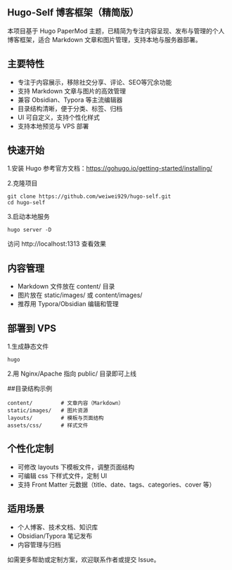 ## Hugo-Self 博客框架（精简版）
本项目基于 Hugo PaperMod 主题，已精简为专注内容呈现、发布与管理的个人博客框架，适合 Markdown 文章和图片管理，支持本地与服务器部署。

## 主要特性
- 专注于内容展示，移除社交分享、评论、SEO等冗余功能
- 支持 Markdown 文章与图片的高效管理
- 兼容 Obsidian、Typora 等主流编辑器
- 目录结构清晰，便于分类、标签、归档
- UI 可自定义，支持个性化样式
- 支持本地预览与 VPS 部署
  
## 快速开始

1.安装 Hugo
参考官方文档：https://gohugo.io/getting-started/installing/

2.克隆项目

```
git clone https://github.com/weiwei929/hugo-self.git
cd hugo-self
```

3.启动本地服务

```
hugo server -D
```


访问 http://localhost:1313 查看效果

## 内容管理
- Markdown 文件放在 content/ 目录
- 图片放在 static/images/ 或 content/images/
- 推荐用 Typora/Obsidian 编辑和管理

## 部署到 VPS

1.生成静态文件
```
hugo
```

2.用 Nginx/Apache 指向 public/ 目录即可上线

##目录结构示例

```
content/         # 文章内容（Markdown）
static/images/   # 图片资源
layouts/         # 模板与页面结构
assets/css/      # 样式文件
```

## 个性化定制
- 可修改 layouts 下模板文件，调整页面结构
- 可编辑 css 下样式文件，定制 UI
- 支持 Front Matter 元数据（title、date、tags、categories、cover 等）

## 适用场景

- 个人博客、技术文档、知识库
- Obsidian/Typora 笔记发布
- 内容管理与归档


如需更多帮助或定制方案，欢迎联系作者或提交 Issue。